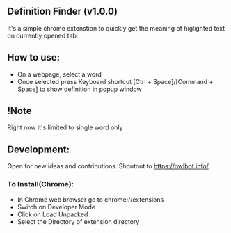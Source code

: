 ## Definition Finder (v1.0.0)
 It's a simple chrome extenstion to quickly get the meaning of higlighted text on currently opened tab.
 
## How to use:
 - On a webpage, select a word
 - Once selected press Keyboard shortcut [Ctrl + Space]/[Command + Space] to show definition in popup window

## !Note
 Right now it's limited to single word only

## Development:
 Open for new ideas and contributions.
 Shoutout to https://owlbot.info/

### To Install(Chrome):
 - In Chrome web browser go to chrome://extensions
 - Switch on Developer Mode
 - Click on Load Unpacked
 - Select the Directory of extension directory